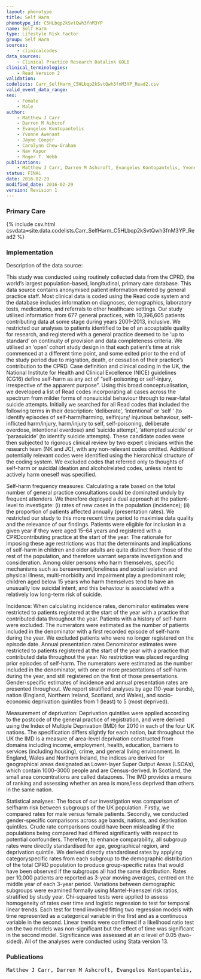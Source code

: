 ```yaml
---
layout: phenotype
title: Self Harm
phenotype_id: C5HLbqp2kSvtQwh3fnM3YP
name: Self Harm
type: Lifestyle Risk Factor
group: Self Harm
sources: 
    - clinicalcodes
data_sources:
    - Clinical Practice Research Datalink GOLD
clinical_terminologies:
    - Read Version 2
validation:
codelists: Carr_SelfHarm_C5HLbqp2kSvtQwh3fnM3YP_Read2.csv
valid_event_data_range: 
sex:
    - Female
    - Male
author:
    - Matthew J Carr
    - Darren M Ashcrof
    - Evangelos Kontopantelis
    - Yvonne Awenant
    - Jayne Cooper
    - Carolynn Chew-Graham
    - Nav Kapur
    - Roger T. Webb
publications:
    - Matthew J Carr, Darren M Ashcroft, Evangelos Kontopantelis, Yvone Awenant, Jayne Cooper, Carolynn Chew-Graham, Nav Kapur, Roger T Webb, The epidemiology of self-harm in a UK-wide primary care patient cohort, 2001–2013. Psychiatry, 16(53) 2016.
status: FINAL
date: 2016-02-29
modified_date: 2016-02-29
version: Revision 1
---
```


### Primary Care

{% include csv.html csvdata=site.data.codelists.Carr_SelfHarm_C5HLbqp2kSvtQwh3fnM3YP_Read2 %}

### Implementation

Description of the data source:

This study was conducted using routinely collected data
from the CPRD, the world’s largest population-based, longitudinal,
primary care database. This data source contains
anonymised patient information entered by general practice
staff. Most clinical data is coded using the Read code
system and the database includes information on
diagnoses, demographics, laboratory tests, medications,
and referrals to other healthcare settings. Our study
utilised information from 677 general practices, with
10,396,605 patients contributing data at some stage during
years 2001–2013, inclusive. We restricted our analyses to
patients identified to be of an acceptable quality for
research, and registered with a general practice deemed to
be ‘up to standard’ on continuity of provision and data
completeness criteria. We utilised an ‘open’ cohort study
design in that each patient’s time at risk commenced at a
different time point, and some exited prior to the end of
the study period due to migration, death, or cessation of
their practice’s contribution to the CPRD.
Case definition and clinical coding
In the UK, the National Institute for Health and Clinical
Excellence (NICE) guidelines (CG16) define self-harm as
any act of “self-poisoning or self-injury, irrespective of
the apparent purpose”. Using this broad conceptualisation,
we developed a list of Read codes incorporating
all cases across the spectrum from milder forms of nonsuicidal
behaviour through to near-fatal suicide attempts.
Initially we searched for all Read codes that included the
following terms in their description: ‘deliberate’, ‘intentional’
or ‘self ’ (to identify episodes of self-harm/harming, selfinjury/
injurious behaviour, self-inflicted harm/injury,
harm/injury to self, self-poisoning, deliberate overdose,
intentional overdose) and ‘suicide attempt’, ‘attempted
suicide’ or ‘parasuicide’ (to identify suicide attempts).
These candidate codes were then subjected to rigorous
clinical review by two expert clinicians within the
research team (NK and JC), with any non-relevant codes
omitted. Additional potentially relevant codes were
identified using the hierarchical structure of the coding
system. We excluded codes that referred only to
thoughts of self-harm or suicidal ideation and alcoholrelated
codes, unless intent to actively harm oneself was
specified. 

Self-harm frequency measures:
Calculating a rate based on the total number of general
practice consultations could be dominated unduly by
frequent attenders. We therefore deployed a dual approach
at the patient-level to investigate: (i) rates of new
cases in the population (incidence); (ii) the proportion of
patients affected annually (presentation rates). We restricted
our study to this more recent time period to
maximise data quality and the relevance of our findings.
Patients were eligible for inclusion in a given year if they
were aged 15–64 years and registered with a CPRDcontributing
practice at the start of the year. The rationale
for imposing these age restrictions was that the
determinants and implications of self-harm in children
and older adults are quite distinct from those of the rest
of the population, and therefore warrant separate investigation
and consideration. Among older persons who harm
themselves, specific mechanisms such as bereavement,loneliness and social isolation and physical illness,
multi-morbidity and impairment play a predominant
role; children aged below 15 years who harm themselves
tend to have an unusually low suicidal intent, and this
behaviour is associated with a relatively low long-term risk
of suicide.

Incidence:
When calculating incidence rates, denominator estimates
were restricted to patients registered at the start of the
year with a practice that contributed data throughout the
year. Patients with a history of self-harm were excluded.
The numerators were estimated as the number of patients
included in the denominator with a first recorded episode
of self-harm during the year. We excluded patients who
were no longer registered on the episode date.
Annual presentation rates
Denominator estimates were restricted to patients registered
at the start of the year with a practice that contributed
data throughout the year. No restriction was placed
regarding prior episodes of self-harm. The numerators
were estimated as the number included in the denominator,
with one or more presentations of self-harm during
the year, and still registered on the first of those
presentations.
Gender-specific estimates of incidence and annual
presentation rates are presented throughout. We report
stratified analyses by age (10-year bands), nation
(England, Northern Ireland, Scotland, and Wales), and
socio-economic deprivation quintiles from 1 (least) to
5 (most deprived).

Measurement of deprivation:
Deprivation quintiles were applied according to the postcode
of the general practice of registration, and were derived
using the Index of Multiple Deprivation (IMD) for
2010 in each of the four UK nations. The specification
differs slightly for each nation, but throughout
the UK the IMD is a measure of area-level deprivation
constructed from domains including income, employment,
health, education, barriers to services (including
housing), crime, and general living environment. In
England, Wales and Northern Ireland, the
indices are derived for geographical areas designated as
Lower-layer Super Output Areas (LSOA’s), which contain
1000–3000 people and are Census-derived. In
Scotland, the small area concentrations are called datazones. The IMD provides a means of ranking and
assessing whether an area is more/less deprived than
others in the same nation.

Statistical analyses:
The focus of our investigation was comparison of selfharm
risk between subgroups of the UK population. Firstly,
we compared rates for male versus female patients. Secondly,
we conducted gender-specific comparisons across
age bands, nations, and deprivation quintiles. Crude rate
comparisons could have been misleading if the populations
being compared had differed significantly with respect to
potential confounders. Therefore, to enhance comparability,
all subgroup rates were directly standardised for
age, geographical region, and deprivation quintile. We
derived directly standardised rates by applying categoryspecific
rates from each subgroup to the demographic
distribution of the total CPRD population to produce
group-specific rates that would have been observed if the
subgroups all had the same distribution. Rates per 10,000
patients are reported as 3-year moving averages, centred
on the middle year of each 3-year period.
Variations between demographic subgroups were examined
formally using Mantel-Haenszel risk ratios,
stratified by study year. Chi-squared tests were applied
to assess homogeneity of rates over time and logistic regression
to test for temporal linear trends. Each test for
trend involved fitting two regression models with time
represented as a categorical variable in the first and as a
continuous variable in the second. Linear trends were
confirmed if a likelihood ratio test on the two models
was non-significant but the effect of time was significant
in the second model. Significance was assessed at an α
level of 0.05 (two-sided). All of the analyses were
conducted using Stata version 13.
### Publications

<pre>
Matthew J Carr, Darren M Ashcroft, Evangelos Kontopantelis, Yvone Awenant, Jayne Cooper, Carolynn Chew-Graham, Nav Kapur, Roger T Webb, The epidemiology of self-harm in a UK-wide primary care patient cohort, 2001–2013. Psychiatry, 16(53) 2016.
</pre>
